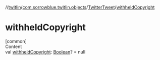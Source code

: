//[twitlin](../../index.md)/[com.sorrowblue.twitlin.objects](../index.md)/[TwitterTweet](index.md)/[withheldCopyright](withheld-copyright.md)



# withheldCopyright  
[common]  
Content  
val [withheldCopyright](withheld-copyright.md): [Boolean](https://kotlinlang.org/api/latest/jvm/stdlib/kotlin/-boolean/index.html)? = null  



